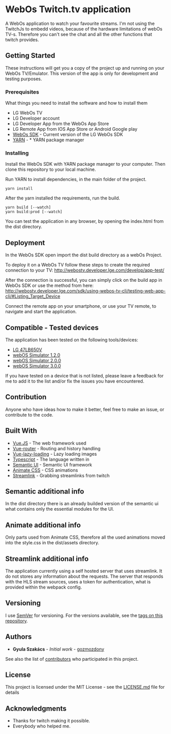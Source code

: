 # WebOs Twitch.tv application

A WebOs application to watch your favourite streams.
I'm not using the TwitchJs to embedd videos, because of the hardware limitations of webOs TV-s. Therefore you can't see the chat and all the other functions that twitch provides.

## Getting Started

These instructions will get you a copy of the project up and running on your WebOs TV/Emulator. This version of the app is only for development and testing purposes.

### Prerequisites

What things you need to install the software and how to install them

* LG WebOs TV
* LG Developer account
* LG Developer App from the WebOs App Store
* LG Remote App from IOS App Store or Android Google play
* [WebOs SDK](http://webostv.developer.lge.com/sdk/download/download-sdk/) - Current version of the LG WebOs SDK
* [YARN](https://yarnpkg.com/en/docs/install#windows-stable) - * YARN package manager


### Installing

Install the WebOs SDK with YARN package manager to your computer.
Then clone this repository to your local machine.

Run YARN to install dependencies, in the main folder of the project.
```
yarn install
```

After the yarn installed the requirements, run the build.
```
yarn build [--watch]
yarn build:prod [--watch]
```

You can test the application in any browser, by opening the index.html from the dist directory.

## Deployment

In the WebOs SDK open import the dist build directory as a webOs Project.

To deploy it on a WebOs TV follow these steps to create the required connection to your TV:
http://webostv.developer.lge.com/develop/app-test/

After the connection is successful, you can simply click on the build app in WebOs SDK or use the method from here:
http://webostv.developer.lge.com/sdk/using-webos-tv-cli/testing-web-app-cli/#Listing_Target_Device

Connect the remote app on your smartphone, or use your TV remote, to navigate and start the application.

## Compatible - Tested devices

The application has been tested on the following tools/devices:
* [LG 47LB650V](http://www.lg.com/uk/support/support-product/lg-47LB650V) 
* [webOS Simulator 1.2.0](http://webostv.developer.lge.com/sdk/emulator/introduction-emulator/) 
* [webOS Simulator 2.0.0](http://webostv.developer.lge.com/sdk/emulator/introduction-emulator/) 
* [webOS Simulator 3.0.0](http://webostv.developer.lge.com/sdk/emulator/introduction-emulator/) 

If you have tested on a device that is not listed, please leave a feedback for me to add it to the list and/or fix the issues you have encountered.

## Contribution

Anyone who have ideas how to make it better, feel free to make an issue, or contribute to the code.

## Built With

* [Vue.JS](https://vuejs.org) - The web framework used
* [Vue-router](https://router.vuejs.org/en/) - Routing and history handling
* [Vue-lazy-loading](https://github.com/hilongjw/vue-lazyload) - Lazy loading images
* [Typescript](https://www.typescriptlang.org) - The language written in
* [Semantic UI](https://semantic-ui.com) - Semantic UI framework
* [Animate CSS](https://daneden.github.io/animate.css/) - CSS animations
* [Streamlink](https://streamlink.github.io) - Grabbing streamlinks from twitch


## Semantic additional info

In the dist directory there is an already builded version of the semantic ui what contains only the essential modules for the UI.

## Animate additional info

Only parts used from Animate CSS, therefore all the used animations moved into the style.css in the dist/assets directory.

## Streamlink additional info

The application currently using a self hosted server that uses streamlink. It do not stores any information about the requests. 
The server that responds with the HLS stream sources, uses a token for authentication, what is provided within the webpack config.

## Versioning

I use [SemVer](http://semver.org/) for versioning. For the versions available, see the [tags on this repository](https://github.com/gozmozdony/twitchWebOs/tags). 

## Authors

* **Gyula Szakács** - *Initial work* - [gozmozdony](https://github.com/gozmozdony)

See also the list of [contributors](https://github.com/gozmozdony/twitchWebOs/contributors) who participated in this project.

## License

This project is licensed under the MIT License - see the [LICENSE.md](LICENSE.md) file for details

## Acknowledgments

* Thanks for twitch making it possible.
* Everybody who helped me.
